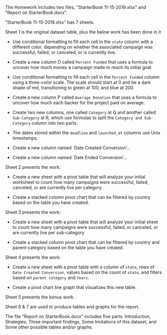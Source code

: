 The Homework includes two files, "StarterBook 11-15-2019.xlsx" and "Report on StarterBook.docx".

"StarterBook 11-15-2019.xlsx" has 7 sheets.

Sheet 1 is the original dataset table, plus the below work has been done in it
*	Use conditional formatting to fill each cell in the `state` column with a different color, depending on whether the associated campaign was successful, failed, or canceled, or is currently live.

* Create a new column O called `Percent Funded` that uses a formula to uncover how much money a campaign made to reach its initial goal.

*	Use conditional formatting to fill each cell in the `Percent Funded` column using a three-color scale. The scale should start at 0 and be a dark shade of red, transitioning to green at 100, and blue at 200.

*	Create a new column P called `Average Donation` that uses a formula to uncover how much each backer for the project paid on average.

*	Create two new columns, one called `Category` at Q and another called `Sub-Category` at R, which use formulas to split the `Category and Sub-Category` column into two parts.

*	The dates stored within the `deadline` and `launched_at` columns use Unix timestamps. 

*	Create a new column named `Date Created Conversion’…

*	 Create a new column named `Date Ended Conversion’…

Sheet 2 presents the work:

*	Create a new sheet with a pivot table that will analyze your initial worksheet to count how many campaigns were successful, failed, canceled, or are currently live per category

*	Create a stacked column pivot chart that can be filtered by country based on the table you have created.

Sheet 3 presents the work:

*	Create a new sheet with a pivot table that will analyze your initial sheet to count how many campaigns were successful, failed, or canceled, or are currently live per sub-category

*	Create a stacked column pivot chart that can be filtered by country and parent-category based on the table you have created.

Sheet 4 presents the work:

*	Create a new sheet with a pivot table with a column of `state`, rows of `Date Created Conversion`, values based on the count of `state`, and filters based on `parent category` and `Years`.

*	Create a pivot chart line graph that visualizes this new table.

Sheet 5 presents the bonus work.

Sheet 6 & 7 are used to produce tables and graphs for the report.

The file "Report on StarterBook.docx" includes five parts: Introduction, Strategies, Three important findings, Some limitations of this dataset, and Some other possible tables and/or graphs.
